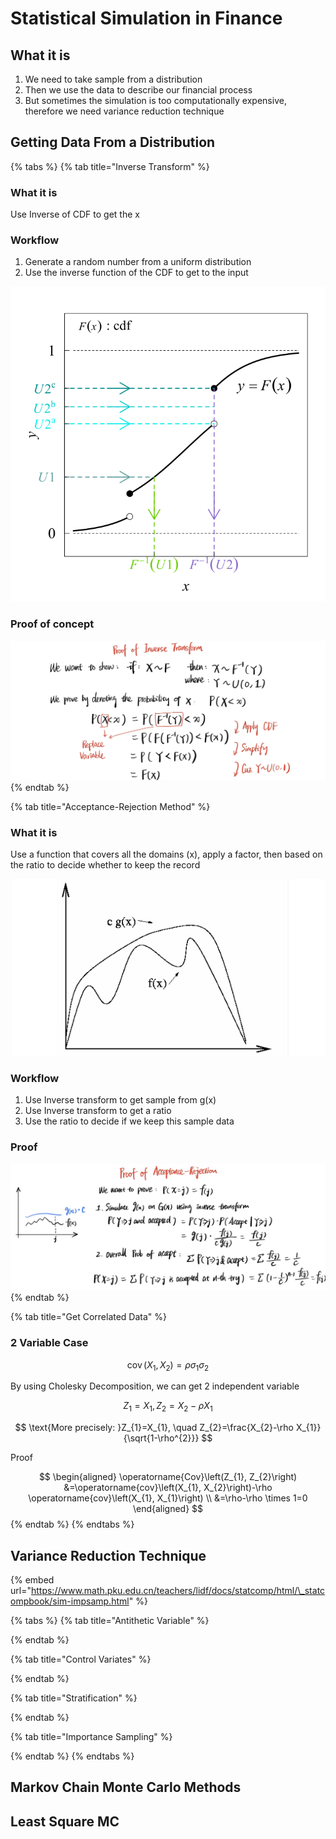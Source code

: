 # Statistical Simulation in Finance

## What it is

1. We need to take sample from a distribution
2. Then we use the data to describe our financial process
3. But sometimes the simulation is too computationally expensive, therefore we need variance reduction technique

## Getting Data From a Distribution

{% tabs %}
{% tab title="Inverse Transform" %}
### What it is

Use Inverse of CDF to get the x

### Workflow

1. Generate a random number from a uniform distribution
2. Use the inverse function of the CDF to get to the input

![](../../.gitbook/assets/image%20%281%29.png)

### Proof of concept

![](../../.gitbook/assets/image%20%281%29.jpeg)
{% endtab %}

{% tab title="Acceptance-Rejection Method" %}
### What it is

Use a function that covers all the domains \(x\), apply a factor, then based on the ratio to decide whether to keep the record

![](../../.gitbook/assets/screen-shot-2021-04-05-at-11.51.30-pm.png)

### Workflow

1. Use Inverse transform to get sample from g\(x\)
2. Use Inverse transform to get a ratio
3. Use the ratio to decide if we keep this sample data

### Proof

![](../../.gitbook/assets/image.jpeg)
{% endtab %}

{% tab title="Get Correlated Data" %}
### 2 Variable Case

$$
\operatorname{cov}\left(X_{1}, X_{2}\right)=\rho \sigma_{1} \sigma_{2}
$$

By using Cholesky Decomposition, we can get 2 independent variable

$$
Z_{1}=X_{1}, Z_{2}=X_{2}-\rho X_{1}
$$

$$
\text{More precisely: }Z_{1}=X_{1}, \quad Z_{2}=\frac{X_{2}-\rho X_{1}}{\sqrt{1-\rho^{2}}}
$$

Proof

$$
\begin{aligned}
\operatorname{Cov}\left(Z_{1}, Z_{2}\right) &=\operatorname{cov}\left(X_{1}, X_{2}\right)-\rho \operatorname{cov}\left(X_{1}, X_{1}\right) \\
&=\rho-\rho \times 1=0
\end{aligned}
$$
{% endtab %}
{% endtabs %}

## Variance Reduction Technique

{% embed url="https://www.math.pku.edu.cn/teachers/lidf/docs/statcomp/html/\_statcompbook/sim-impsamp.html" %}



{% tabs %}
{% tab title="Antithetic Variable" %}

{% endtab %}

{% tab title="Control Variates" %}

{% endtab %}

{% tab title="Stratification" %}

{% endtab %}

{% tab title="Importance Sampling" %}

{% endtab %}
{% endtabs %}

## Markov Chain Monte Carlo Methods

## Least Square MC

